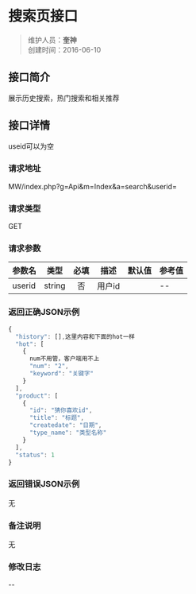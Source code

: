 # 搜索页接口
>维护人员：**奎神**  
>创建时间：2016-06-10

## 接口简介
展示历史搜索，热门搜索和相关推荐

## 接口详情
useid可以为空
### 请求地址
MW/index.php?g=Api&m=Index&a=search&userid=
### 请求类型
GET

### 请求参数
| 参数名    | 类型   | 必填 | 描述   | 默认值 | 参考值 |
| --- | :---: | :---: | --- | --- | --- |
| userid   | string | 否   | 用户id |       | --    |
### 返回正确JSON示例
```javascript
{
  "history": [],这里内容和下面的hot一样
  "hot": [
    {
      num不用管，客户端用不上
      "num": "2",
      "keyword": "关键字"
    }
  ],
  "product": [
    {
      "id": "猜你喜欢id",
      "title": "标题",
      "createdate": "日期",
      "type_name": "类型名称"
    }
  ],
  "status": 1
}
```
### 返回错误JSON示例
无

### 备注说明
无

### 修改日志
--
